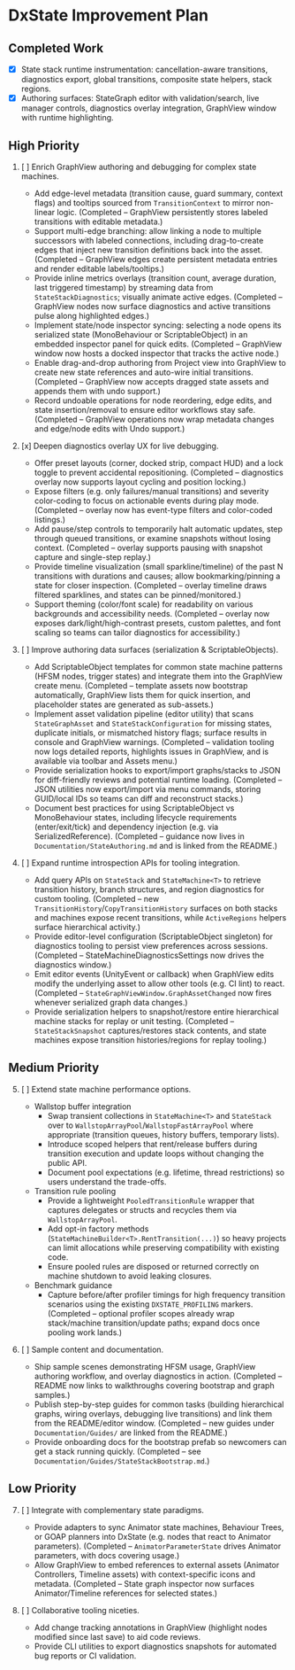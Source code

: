 # DxState Improvement Plan

## Completed Work
- [x] State stack runtime instrumentation: cancellation-aware transitions, diagnostics export, global transitions, composite state helpers, stack regions.
- [x] Authoring surfaces: StateGraph editor with validation/search, live manager controls, diagnostics overlay integration, GraphView window with runtime highlighting.

## High Priority
1. [ ] Enrich GraphView authoring and debugging for complex state machines.
   - Add edge-level metadata (transition cause, guard summary, context flags) and tooltips sourced from `TransitionContext` to mirror non-linear logic. (Completed – GraphView persistently stores labeled transitions with editable metadata.)
   - Support multi-edge branching: allow linking a node to multiple successors with labeled connections, including drag-to-create edges that inject new transition definitions back into the asset. (Completed – GraphView edges create persistent metadata entries and render editable labels/tooltips.)
   - Provide inline metrics overlays (transition count, average duration, last triggered timestamp) by streaming data from `StateStackDiagnostics`; visually animate active edges. (Completed – GraphView nodes now surface diagnostics and active transitions pulse along highlighted edges.)
   - Implement state/node inspector syncing: selecting a node opens its serialized state (MonoBehaviour or ScriptableObject) in an embedded inspector panel for quick edits. (Completed – GraphView window now hosts a docked inspector that tracks the active node.)
   - Enable drag-and-drop authoring from Project view into GraphView to create new state references and auto-wire initial transitions. (Completed – GraphView now accepts dragged state assets and appends them with undo support.)
   - Record undoable operations for node reordering, edge edits, and state insertion/removal to ensure editor workflows stay safe. (Completed – GraphView operations now wrap metadata changes and edge/node edits with Undo support.)

2. [x] Deepen diagnostics overlay UX for live debugging.
   - Offer preset layouts (corner, docked strip, compact HUD) and a lock toggle to prevent accidental repositioning. (Completed – diagnostics overlay now supports layout cycling and position locking.)
   - Expose filters (e.g. only failures/manual transitions) and severity color-coding to focus on actionable events during play mode. (Completed – overlay now has event-type filters and color-coded listings.)
   - Add pause/step controls to temporarily halt automatic updates, step through queued transitions, or examine snapshots without losing context. (Completed – overlay supports pausing with snapshot capture and single-step replay.)
   - Provide timeline visualization (small sparkline/timeline) of the past N transitions with durations and causes; allow bookmarking/pinning a state for closer inspection. (Completed – overlay timeline draws filtered sparklines, and states can be pinned/monitored.)
   - Support theming (color/font scale) for readability on various backgrounds and accessibility needs. (Completed – overlay now exposes dark/light/high-contrast presets, custom palettes, and font scaling so teams can tailor diagnostics for accessibility.)

3. [ ] Improve authoring data surfaces (serialization & ScriptableObjects).
   - Add ScriptableObject templates for common state machine patterns (HFSM nodes, trigger states) and integrate them into the GraphView create menu. (Completed – template assets now bootstrap automatically, GraphView lists them for quick insertion, and placeholder states are generated as sub-assets.)
   - Implement asset validation pipeline (editor utility) that scans `StateGraphAsset` and `StateStackConfiguration` for missing states, duplicate initials, or mismatched history flags; surface results in console and GraphView warnings. (Completed – validation tooling now logs detailed reports, highlights issues in GraphView, and is available via toolbar and Assets menu.)
   - Provide serialization hooks to export/import graphs/stacks to JSON for diff-friendly reviews and potential runtime loading. (Completed – JSON utilities now export/import via menu commands, storing GUID/local IDs so teams can diff and reconstruct stacks.)
   - Document best practices for using ScriptableObject vs MonoBehaviour states, including lifecycle requirements (enter/exit/tick) and dependency injection (e.g. via SerializedReference). (Completed – guidance now lives in `Documentation/StateAuthoring.md` and is linked from the README.)

4. [ ] Expand runtime introspection APIs for tooling integration.
   - Add query APIs on `StateStack` and `StateMachine<T>` to retrieve transition history, branch structures, and region diagnostics for custom tooling. (Completed – new `TransitionHistory`/`CopyTransitionHistory` surfaces on both stacks and machines expose recent transitions, while `ActiveRegions` helpers surface hierarchical activity.)
   - Provide editor-level configuration (ScriptableObject singleton) for diagnostics tooling to persist view preferences across sessions. (Completed – StateMachineDiagnosticsSettings now drives the diagnostics window.)
   - Emit editor events (UnityEvent or callback) when GraphView edits modify the underlying asset to allow other tools (e.g. CI lint) to react. (Completed – `StateGraphViewWindow.GraphAssetChanged` now fires whenever serialized graph data changes.)
   - Provide serialization helpers to snapshot/restore entire hierarchical machine stacks for replay or unit testing. (Completed – `StateStackSnapshot` captures/restores stack contents, and state machines expose transition histories/regions for replay tooling.)

## Medium Priority
5. [ ] Extend state machine performance options.
   - Wallstop buffer integration
     - Swap transient collections in `StateMachine<T>` and `StateStack` over to `WallstopArrayPool`/`WallstopFastArrayPool` where appropriate (transition queues, history buffers, temporary lists).
     - Introduce scoped helpers that rent/release buffers during transition execution and update loops without changing the public API.
     - Document pool expectations (e.g. lifetime, thread restrictions) so users understand the trade-offs.
   - Transition rule pooling
     - Provide a lightweight `PooledTransitionRule` wrapper that captures delegates or structs and recycles them via `WallstopArrayPool`.
     - Add opt-in factory methods (`StateMachineBuilder<T>.RentTransition(...)`) so heavy projects can limit allocations while preserving compatibility with existing code.
     - Ensure pooled rules are disposed or returned correctly on machine shutdown to avoid leaking closures.
   - Benchmark guidance
     - Capture before/after profiler timings for high frequency transition scenarios using the existing `DXSTATE_PROFILING` markers. (Completed – optional profiler scopes already wrap stack/machine transition/update paths; expand docs once pooling work lands.)

6. [ ] Sample content and documentation.
   - Ship sample scenes demonstrating HFSM usage, GraphView authoring workflow, and overlay diagnostics in action. (Completed – README now links to walkthroughs covering bootstrap and graph samples.)
   - Publish step-by-step guides for common tasks (building hierarchical graphs, wiring overlays, debugging live transitions) and link them from the README/editor window. (Completed – new guides under `Documentation/Guides/` are linked from the README.)
   - Provide onboarding docs for the bootstrap prefab so newcomers can get a stack running quickly. (Completed – see `Documentation/Guides/StateStackBootstrap.md`.)

## Low Priority
7. [ ] Integrate with complementary state paradigms.
   - Provide adapters to sync Animator state machines, Behaviour Trees, or GOAP planners into DxState (e.g. nodes that react to Animator parameters). (Completed – `AnimatorParameterState` drives Animator parameters, with docs covering usage.)
   - Allow GraphView to embed references to external assets (Animator Controllers, Timeline assets) with context-specific icons and metadata. (Completed – State graph inspector now surfaces Animator/Timeline references for selected states.)

8. [ ] Collaborative tooling niceties.
   - Add change tracking annotations in GraphView (highlight nodes modified since last save) to aid code reviews.
   - Provide CLI utilities to export diagnostics snapshots for automated bug reports or CI validation.
